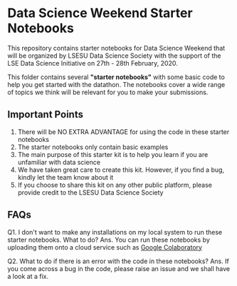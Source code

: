 # Data Science Weekend Starter Notebooks

This repository contains starter notebooks for Data Science Weekend that will be organized by LSESU Data Science Society with the support of the LSE Data Science Initiative on 27th - 28th February, 2020. 

This folder contains several **"starter notebooks"** with some basic code to help you get started with the datathon. The notebooks cover a wide range of topics we think will be relevant for you to make your submissions.

## Important Points

1. There will be NO EXTRA ADVANTAGE for using the code in these starter notebooks
2. The starter notebooks only contain basic examples
3. The main purpose of this starter kit is to help you learn if you are unfamiliar with data science
4. We have taken great care to create this kit. However, if you find a bug, kindly let the team know about it
5. If you choose to share this kit on any other public platform, please provide credit to the LSESU Data Science Society

## FAQs

Q1. I don't want to make any installations on my local system to run these starter notebooks. What to do?
Ans. You can run these notebooks by uploading them onto a cloud service such as [Google Colaboratory](https://colab.research.google.com/)

Q2. What to do if there is an error with the code in these notebooks?
Ans. If you come across a bug in the code, please raise an issue and we shall have a look at a fix.